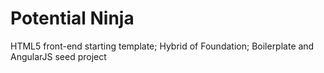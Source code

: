Potential Ninja
=========

HTML5 front-end starting template; Hybrid of Foundation; Boilerplate and AngularJS seed project
